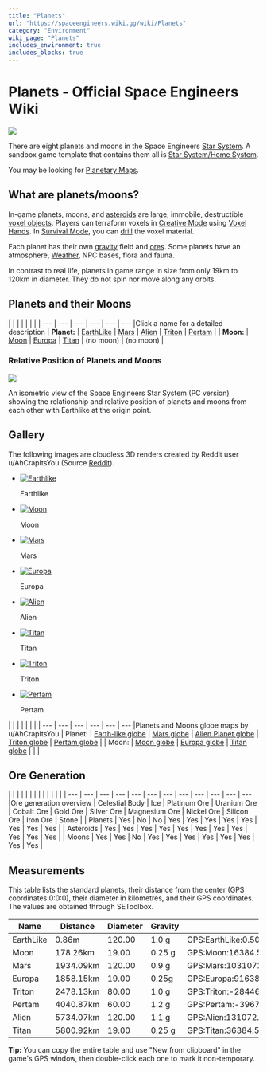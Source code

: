 ```yaml
---
title: "Planets"
url: "https://spaceengineers.wiki.gg/wiki/Planets"
category: "Environment"
wiki_page: "Planets"
includes_environment: true
includes_blocks: true
---
```


# Planets - Official Space Engineers Wiki

[![](https://spaceengineers.wiki.gg/images/thumb/Star_system.png/220px-Star_system.png?ff2754)](https://spaceengineers.wiki.gg/wiki/File:Star_system.png)

There are eight planets and moons in the Space Engineers [Star System](https://spaceengineers.wiki.gg/wiki/Star_System "Star System"). A sandbox game template that contains them all is [Star System/Home System](https://spaceengineers.wiki.gg/wiki/Star_System_Home_System "Star System Home System").

You may be looking for [Planetary Maps](https://spaceengineers.wiki.gg/wiki/Planetary_Maps "Planetary Maps").

## What are planets/moons?

In-game planets, moons, and [asteroids](https://spaceengineers.wiki.gg/wiki/Asteroid "Asteroid") are large, immobile, destructible [voxel objects](https://spaceengineers.wiki.gg/wiki/Voxels "Voxels"). Players can terraform voxels in [Creative Mode](https://spaceengineers.wiki.gg/wiki/Creative_Mode "Creative Mode") using [Voxel Hands](https://spaceengineers.wiki.gg/wiki/Voxel_Hands "Voxel Hands"). In [Survival Mode](https://spaceengineers.wiki.gg/wiki/Survival_Mode "Survival Mode"), you can [drill](https://spaceengineers.wiki.gg/wiki/Drill "Drill") the voxel material.

Each planet has their own [gravity](https://spaceengineers.wiki.gg/wiki/Gravity "Gravity") field and [ores](https://spaceengineers.wiki.gg/wiki/Ores "Ores"). Some planets have an atmosphere, [Weather](https://spaceengineers.wiki.gg/wiki/Weather "Weather"), NPC bases, flora and fauna.

In contrast to real life, planets in game range in size from only 19km to 120km in diameter. They do not spin nor move along any orbits.

## Planets and their Moons

|     |     |     |     |     |     |
| --- | --- | --- | --- | --- | --- |Click a name for a detailed description
| **Planet:** | [EarthLike](https://spaceengineers.wiki.gg/wiki/EarthLike_Planet "EarthLike Planet") | [Mars](https://spaceengineers.wiki.gg/wiki/Mars "Mars") | [Alien](https://spaceengineers.wiki.gg/wiki/Alien_planet "Alien planet") | [Triton](https://spaceengineers.wiki.gg/wiki/Triton "Triton") | [Pertam](https://spaceengineers.wiki.gg/wiki/Pertam "Pertam") |
| **Moon:** | [Moon](https://spaceengineers.wiki.gg/wiki/Moon "Moon") | [Europa](https://spaceengineers.wiki.gg/wiki/Europa "Europa") | [Titan](https://spaceengineers.wiki.gg/wiki/Titan "Titan") | (no moon) | (no moon) |

### Relative Position of Planets and Moons

[![](https://spaceengineers.wiki.gg/images/Se_system_planets.svg?5a07ee)](https://spaceengineers.wiki.gg/wiki/File:Se_system_planets.svg)

An isometric view of the Space Engineers Star System (PC version) showing the relationship and relative position of planets and moons from each other with Earthlike at the origin point.

## Gallery

The following images are cloudless 3D renders created by Reddit user u/AhCrapItsYou (Source [Reddit](https://www.reddit.com/r/spaceengineers/comments/ktqg52/the_planet_map_collection/)).

*   [![Earthlike](https://spaceengineers.wiki.gg/images/thumb/Earthlike.png/120px-Earthlike.png?228c25)](https://www.maptoglobe.com/B1Nkz2zIv "Earthlike")
    
    Earthlike
    
*   [![Moon](https://spaceengineers.wiki.gg/images/thumb/Moon.png/120px-Moon.png?43129d)](https://www.maptoglobe.com/B1GYHd06D "Moon")
    
    Moon
    
*   [![Mars](https://spaceengineers.wiki.gg/images/thumb/Mars.png/120px-Mars.png?5adc34)](https://www.maptoglobe.com/rkakPL1Cw "Mars")
    
    Mars
    
*   [![Europa](https://spaceengineers.wiki.gg/images/thumb/Europa.png/120px-Europa.png?ce415c)](https://www.maptoglobe.com/r1Wh-IkCP "Europa")
    
    Europa
    
*   [![Alien](https://spaceengineers.wiki.gg/images/thumb/Alien.png/120px-Alien.png?bde857)](https://www.maptoglobe.com/BycRGyM0w "Alien")
    
    Alien
    
*   [![Titan](https://spaceengineers.wiki.gg/images/thumb/Titan.png/120px-Titan.png?20594c)](https://www.maptoglobe.com/ByFuI6E0D "Titan")
    
    Titan
    
*   [![Triton](https://spaceengineers.wiki.gg/images/thumb/Triton.png/120px-Triton.png?7d2524)](https://www.maptoglobe.com/B1SPbZApw "Triton")
    
    Triton
    
*   [![Pertam](https://spaceengineers.wiki.gg/images/thumb/Pertam.png/120px-Pertam.png?fdd3b0)](https://www.maptoglobe.com/rJHfDAAcP "Pertam")
    
    Pertam
    

|     |     |     |     |     |     |
| --- | --- | --- | --- | --- | --- |Planets and Moons globe maps by u/AhCrapItsYou
| Planet: | [Earth-like globe](https://www.maptoglobe.com/B1Nkz2zIv) | [Mars globe](https://www.maptoglobe.com/rkakPL1Cw) | [Alien Planet globe](https://www.maptoglobe.com/BycRGyM0w) | [Triton globe](https://www.maptoglobe.com/B1SPbZApw) | [Pertam globe](https://www.maptoglobe.com/rJHfDAAcP) |
| Moon: | [Moon globe](https://www.maptoglobe.com/B1GYHd06D) | [Europa globe](https://www.maptoglobe.com/r1Wh-IkCP) | [Titan globe](https://www.maptoglobe.com/ByFuI6E0D) |     |     |

## Ore Generation

|     |     |     |     |     |     |     |     |     |     |     |     |
| --- | --- | --- | --- | --- | --- | --- | --- | --- | --- | --- | --- |Ore generation overview
| Celestial Body | Ice | Platinum Ore | Uranium Ore | Cobalt Ore | Gold Ore | Silver Ore | Magnesium Ore | Nickel Ore | Silicon Ore | Iron Ore | Stone |
| Planets | Yes | No  | No  | Yes | Yes | Yes | Yes | Yes | Yes | Yes | Yes |
| Asteroids | Yes | Yes | Yes | Yes | Yes | Yes | Yes | Yes | Yes | Yes | Yes |
| Moons | Yes | Yes | No  | Yes | Yes | Yes | Yes | Yes | Yes | Yes | Yes |

## Measurements

This table lists the standard planets, their distance from the center (GPS coordinates:0:0:0), their diameter in kilometres, and their GPS coordinates. The values are obtained through SEToolbox.

| Name | Distance | Diameter | Gravity | GPS |
| --- | --- | --- | --- | --- |
| EarthLike | 0.86m | 120.00 | 1.0 g | GPS:EarthLike:0.50:0.50:0.50: |
| Moon | 178.26km | 19.00 | 0.25 g | GPS:Moon:16384.50:136384.50:-113615.50: |
| Mars | 1934.09km | 120.00 | 0.9 g | GPS:Mars:1031072.50:131072.50:1631072.50: |
| Europa | 1858.15km | 19.00 | 0.25g | GPS:Europa:916384.50:16384.50:1616384.50: |
| Triton | 2478.13km | 80.00 | 1.0 g | GPS:Triton:-284463.50:-2434463.50:365536.50: |
| Pertam | 4040.87km | 60.00 | 1.2 g | GPS:Pertam:-3967231.50:-32231.50:-767231.50: |
| Alien | 5734.07km | 120.00 | 1.1 g | GPS:Alien:131072.50:131072.50:5731072.50: |
| Titan | 5800.92km | 19.00 | 0.25 g | GPS:Titan:36384.50:226384.50:5796384.50: |

**Tip:** You can copy the entire table and use "New from clipboard" in the game's GPS window, then double-click each one to mark it non-temporary.
